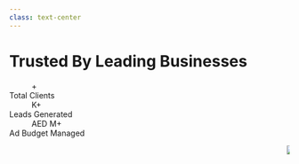 ```yaml
---
class: text-center
---
```


# Trusted By Leading Businesses
<div 
  v-motion
  :initial="{ opacity: 0, y: 100 }"
  :enter="{ opacity: 1, y: 0 }"
  :exit="{ opacity: 1, y: 0 }"
  class="mx-auto max-w-screen-xl px-4 py-8 sm:px-6 sm:py-12 lg:px-8"
>
    <dl class="grid grid-cols-1 gap-8 sm:mt-8 sm:grid-cols-2 lg:grid-cols-3">
        <div 
          v-motion
          :initial="{ filter: 'blur(12px)', opacity: 0, scale: 0.8 }"
          :enter="{ filter: 'blur(0px)', opacity: 1, scale: 1, transition: { delay: 200 } }"
          class="flex flex-col px-4 py-8 text-center bg-zinc-900/50 rounded-xl border border-zinc-800 hover:border-red-600/50"
        >
            <dd class="text-2xl font-extrabold text-red-600 md:text-4xl mb-4">
                <Ticker :value="50" :decimalPlaces="0" />+
            </dd>
            <dt class="text-base font-medium text-zinc-400">Total Clients</dt>
        </div>
        <div 
          v-motion
          :initial="{ filter: 'blur(12px)', opacity: 0, scale: 0.8 }"
          :enter="{ filter: 'blur(0px)', opacity: 1, scale: 1, transition: { delay: 400 } }"
          class="flex flex-col px-4 py-8 text-center bg-zinc-900/50 rounded-xl border border-zinc-800 hover:border-red-600/50"
        >
            <dd class="text-2xl font-extrabold text-red-600 md:text-4xl mb-4">
                <Ticker :value="30" decimalPlaces="0" />K+
            </dd>
            <dt class="text-base font-medium text-zinc-400">Leads Generated</dt>
        </div>
        <div 
          v-motion
          :initial="{ filter: 'blur(12px)', opacity: 0, scale: 0.8 }"
          :enter="{ filter: 'blur(0px)', opacity: 1, scale: 1, transition: { delay: 600 } }"
          class="flex flex-col px-4 py-8 text-center bg-zinc-900/50 rounded-xl border border-zinc-800 hover:border-red-600/50"
        >
            <dd class="text-2xl font-extrabold text-red-600 md:text-4xl mb-4">
                AED <Ticker :value="3" decimalPlaces="0" />M+
            </dd>
            <dt class="text-base font-medium text-zinc-400">Ad Budget Managed</dt>
        </div>
    </dl>
</div>

<div 
  v-motion
  :initial="{ opacity: 0 }"
  :enter="{ opacity: 1, transition: { delay: 800 } }"
  class="relative mt-8"
>
    <Marquee
        class="[--duration:20s]"
    >
        <img src="/packman_Logo.png" class="h-12 duration-300 bg-white rounded-xl" />
        <img src="/Casapons.png" class="h-12 rounded-xl duration-300 bg-white rounded-xl" />
        <img src="/DXtreme.svg" class="h-12 rounded-xl duration-300 bg-white rounded-xl p-2" />
        <img src="/4Matic.jpg" class="h-12 rounded-xl duration-300 rounded-xl" />
        <img src="/wyz-logo.png" class="h-12 rounded-xl duration-300 bg-white rounded-xl p-2" />
        <img src="/Tick.webp" class="h-12 bg-white rounded-xl duration-300 p-2" />
        <img src="/ASUS.png" class="h-12 w-full rounded-xl bg-white rounded-xl duration-300" />
        <img src="/TFG.png" class="h-12 w-full rounded-xl bg-white rounded-xl duration-300" />
    </Marquee>
    <div class="pointer-events-none absolute inset-y-0 left-0 w-1/3 bg-gradient-to-r from-[#0f0f0f] dark:from-background" />
    <div class="pointer-events-none absolute inset-y-0 right-0 w-1/3 bg-gradient-to-l from-[#0f0f0f] dark:from-background" />
</div>

